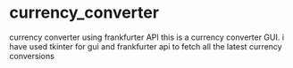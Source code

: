 # currency_converter
currency converter using frankfurter API
this is a currency converter GUI.
i have used tkinter for gui and frankfurter api to fetch all the latest currency conversions
